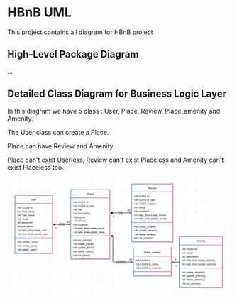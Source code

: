 # HBnB UML

This project contains all diagram for HBnB project

## High-Level Package Diagram

...

## Detailed Class Diagram for Business Logic Layer

In this diagram we have 5 class : User, Place, Review, Place_amenity and Amenity.

The User class can create a Place.

Place can have Review and Amenity.

Place can't exist Userless, Review can't exist Placeless and Amenity can't exist Placeless too.

![ClassDiagram for HBnB](/part1/Image/Class%20Diagram.png)